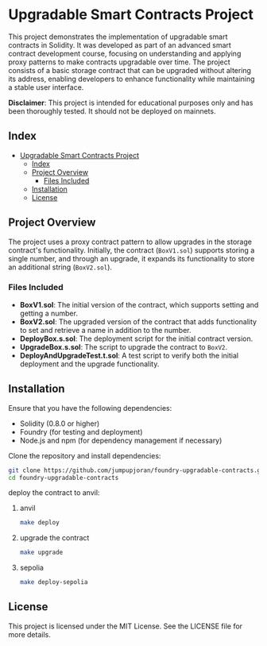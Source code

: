 # Upgradable Smart Contracts Project

This project demonstrates the implementation of upgradable smart contracts in Solidity. It was developed as part of an advanced smart contract development course, focusing on understanding and applying proxy patterns to make contracts upgradable over time. The project consists of a basic storage contract that can be upgraded without altering its address, enabling developers to enhance functionality while maintaining a stable user interface.

**Disclaimer**: This project is intended for educational purposes only and has been thoroughly tested. It should not be deployed on mainnets.

## Index

- [Upgradable Smart Contracts Project](#upgradable-smart-contracts-project)
  - [Index](#index)
  - [Project Overview](#project-overview)
    - [Files Included](#files-included)
  - [Installation](#installation)
  - [License](#license)

## Project Overview

The project uses a proxy contract pattern to allow upgrades in the storage contract's functionality. Initially, the contract (`BoxV1.sol`) supports storing a single number, and through an upgrade, it expands its functionality to store an additional string (`BoxV2.sol`).

### Files Included

- **BoxV1.sol**: The initial version of the contract, which supports setting and getting a number.
- **BoxV2.sol**: The upgraded version of the contract that adds functionality to set and retrieve a name in addition to the number.
- **DeployBox.s.sol**: The deployment script for the initial contract version.
- **UpgradeBox.s.sol**: The script to upgrade the contract to `BoxV2`.
- **DeployAndUpgradeTest.t.sol**: A test script to verify both the initial deployment and the upgrade functionality.

## Installation

Ensure that you have the following dependencies:

- Solidity (0.8.0 or higher)
- Foundry (for testing and deployment)
- Node.js and npm (for dependency management if necessary)

Clone the repository and install dependencies:

```bash
git clone https://github.com/jumpupjoran/foundry-upgradable-contracts.git
cd foundry-upgradable-contracts
```

deploy the contract to anvil:

1. anvil

   ```bash
   make deploy
   ```

2. upgrade the contract

   ```bash
   make upgrade
   ```

3. sepolia
   ```bash
   make deploy-sepolia
   ```

## License

This project is licensed under the MIT License. See the LICENSE file for more details.
